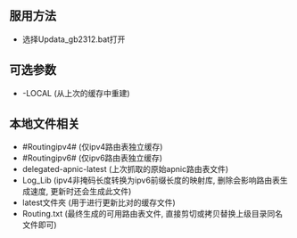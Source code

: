 ## 服用方法

 - 选择Updata_gb2312.bat打开

## 可选参数

 - -LOCAL   (从上次的缓存中重建)


## 本地文件相关

 - #Routingipv4#   (仅ipv4路由表独立缓存)
 - #Routingipv6#   (仅ipv6路由表独立缓存)
 - delegated-apnic-latest   (上次抓取的原始apnic路由表文件)
 - Log_Lib   (ipv4非掩码长度转换为ipv6前缀长度的映射库, 删除会影响路由表生成速度, 更新时还会生成此文件)
 - latest文件夾   (用于进行更新比对的缓存文件)
 - Routing.txt   (最终生成的可用路由表文件, 直接剪切或拷贝替换上级目录同名文件即可)